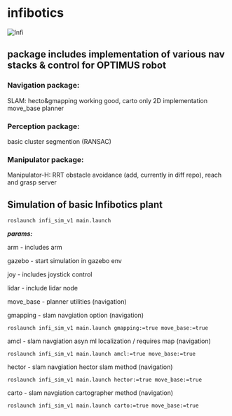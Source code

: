 # infibotics

![Infi](https://ibb.co/DYNTtcX)

## package includes implementation of various nav stacks & control for OPTIMUS robot

### Navigation package:
SLAM: hecto&gmapping working good, carto only 2D implementation
move_base planner

### Perception package:
basic cluster segmention (RANSAC)

### Manipulator package:
Manipulator-H: RRT obstacle avoidance (add, currently in diff repo), reach and grasp server



## Simulation of basic Infibotics plant

```roslaunch infi_sim_v1 main.launch```

***params:***

arm       - includes arm

gazebo    - start simulation in gazebo env

joy       - includes joystick control

lidar     - include lidar node

move_base - planner utilities     (navigation)

gmapping  - slam navgiation option (navigation)

```roslaunch infi_sim_v1 main.launch gmapping:=true move_base:=true```

amcl      - slam navgiation asyn ml localization / requires map (navigation)

```roslaunch infi_sim_v1 main.launch amcl:=true move_base:=true```

hector    - slam navgiation hector slam method (navigation)

```roslaunch infi_sim_v1 main.launch hector:=true move_base:=true```

carto     - slam navgiation cartographer method (navigation)

```roslaunch infi_sim_v1 main.launch carto:=true move_base:=true```



